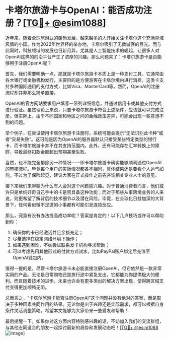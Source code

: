 # 卡塔尔旅游卡与OpenAI：能否成功注册？[[TG💪+ @esim1088](https://t.me/s/esim1088)]

近年来，随着全球旅游业的蓬勃发展，越来越多的人开始关注卡塔尔这个充满异域风情的小国。作为2022年世界杯的举办地，卡塔尔吸引了无数游客的目光。而与此同时，科技领域的发展也日新月异，尤其是人工智能技术的崛起，让很多人对OpenAI这样的前沿平台产生了浓厚的兴趣。那么问题来了：卡塔尔旅游卡是否能够用于注册OpenAI呢？

首先，我们需要明确一点，那就是卡塔尔旅游卡本质上是一种支付工具。它通常由各大银行或金融机构发行，主要目的是方便游客在卡塔尔境内进行消费。这类卡支持多种国际通用的支付方式，比如Visa、MasterCard等。然而，OpenAI的注册流程却并非那么简单直接。

OpenAI的官方网站要求用户填写一系列详细信息，并通过信用卡或其他支付方式进行验证。虽然理论上来说，只要卡塔尔旅游卡符合上述条件，应该就可以完成注册。但实际上，由于不同国家和地区之间的金融政策差异，可能会出现一些意想不到的问题。

举个例子，在尝试使用卡塔尔旅游卡注册时，系统可能会提示“无法识别此卡种”或者“交易失败”。这可能是因为OpenAI的服务器默认只接受某些特定类型的银行卡，而卡塔尔旅游卡并不在其支持范围内。此外，还有可能存在汇率转换上的障碍，导致最终扣款金额超出预期甚至失败。

当然，也不能完全排除另一种情况——即卡塔尔旅游卡确实能够顺利通过OpenAI的审核流程。毕竟每个用户的实际情况都各不相同，具体结果还是要看个人运气如何。不过为了保险起见，建议大家在正式操作之前先咨询相关专业人士的意见。

接下来我们来聊聊为什么有人会对这个问题感兴趣。对于普通消费者而言，他们或许只是单纯好奇自己手中的卡是否具备这种功能；而对于那些从事跨境业务的人来说，则更希望了解背后的技术细节以及潜在风险。毕竟，在全球化日益加深的大背景下，任何看似微不足道的小事都有可能引发连锁反应。

那么，究竟有没有办法提高成功率呢？答案是肯定的！以下几点技巧或许可以帮助到你：

1. 确保你的卡已经激活并且余额充足；
2. 尽量选择在稳定网络环境下操作；
3. 如果遇到困难，不妨尝试联系发卡机构寻求帮助；
4. 可以考虑先用其他形式的付款方式试水，比如PayPal账户绑定后充值至OpenAI钱包内。

值得一提的是，尽管卡塔尔旅游卡未必能直接注册OpenAI，但它依然是一款非常实用的产品。无论是日常购物还是旅行途中紧急支出，它都能为你提供极大的便利。而且随着技术的进步，未来也许会有更多类似的解决方案出现，使得跨区域支付变得更加顺畅无阻。

总而言之，“卡塔尔旅游卡能否注册OpenAI”这个问题并没有绝对的答案，而是取决于多种因素共同作用的结果。无论你是出于兴趣还是实际需求，都可以根据自身条件灵活调整策略。希望本文能够为大家带来一些启发和帮助！

最后提醒一下，如果你对这方面内容特别感兴趣的话，不妨加入我们的交流群组，与其他志同道合的朋友一起探讨最新的趋势和发展动态吧！[[TG💪+ @esim1088](https://t.me/s/esim1088) ![Image](https://i.postimg.cc/4NQfJmqS/Snipaste-2025-05-13-00-14-12.png)]